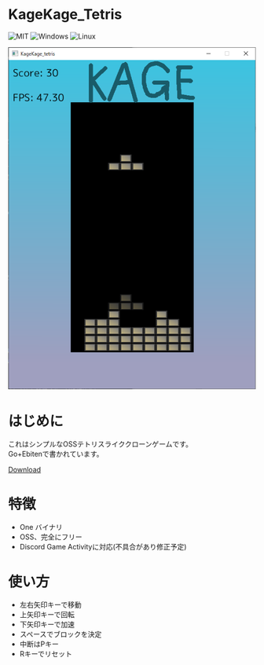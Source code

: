 # KageKage_Tetris
![MIT](https://img.shields.io/badge/license-MIT-green.svg)
![Windows](https://img.shields.io/badge/Windows--blue.svg)
![Linux](https://img.shields.io/badge/Linux--black.svg)

![explain](./explain/explain1.PNG)

# はじめに
これはシンプルなOSSテトリスライククローンゲームです。\
Go+Ebitenで書かれています。

[Download](https://github.com/PenguinCabinet/kagekage_Tetris/releases/latest)
# 特徴
* One バイナリ
* OSS、完全にフリー
* Discord Game Activityに対応(不具合があり修正予定)

# 使い方
* 左右矢印キーで移動
* 上矢印キーで回転
* 下矢印キーで加速
* スペースでブロックを決定
* 中断はPキー
* Rキーでリセット
